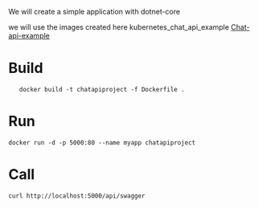 We will create a simple application with dotnet-core

we will use the images created here kubernetes_chat_api_example [Chat-api-example](https://github.com/OktaySavdi/kubernetes_chat_api_example)


#  Build

       docker build -t chatapiproject -f Dockerfile .

# Run
    docker run -d -p 5000:80 --name myapp chatapiproject

# Call
    curl http://localhost:5000/api/swagger
